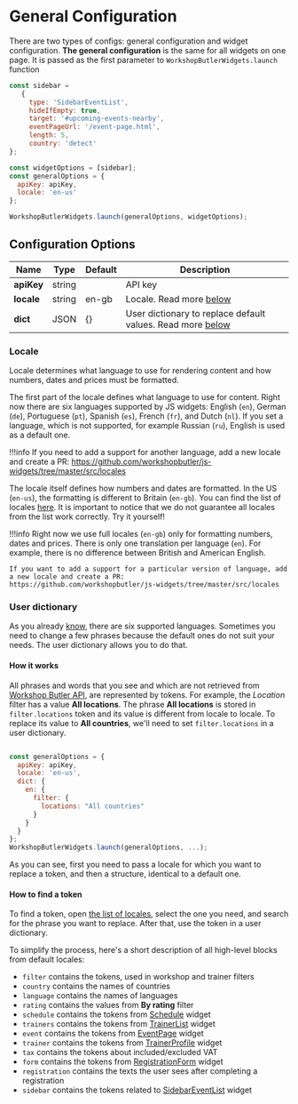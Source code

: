 # General Configuration

There are two types of configs: general configuration and widget configuration. **The general configuration** is the same for all widgets
on one page. It is passed as the first parameter to `WorkshopButlerWidgets.launch` function

```javascript
const sidebar = 
   {
     type: 'SidebarEventList',
     hideIfEmpty: true,
     target: '#upcoming-events-nearby',
     eventPageUrl: '/event-page.html',
     length: 5,
     country: 'detect'
};

const widgetOptions = [sidebar];
const generalOptions = {
  apiKey: apiKey,
  locale: 'en-us'
};

WorkshopButlerWidgets.launch(generalOptions, widgetOptions);

```

## Configuration Options

| Name | Type | Default | Description |
|------|------|---------|-------------|
| **apiKey** | string | | API key |
| **locale** | string | en-gb | Locale. Read more [below](#locale) |
| **dict** | JSON | {} | User dictionary to replace default values. Read more [below](#user-dictionary) |

### Locale
Locale determines what language to use for rendering content and how numbers, dates and prices must be formatted.

The first part of the locale defines what language to use for content. Right now there are six languages supported by 
JS widgets: English (`en`), German (`de`), Portuguese (`pt`), Spanish (`es`), French (`fr`), and Dutch (`nl`). If you 
set a language, which is not supported, for example Russian (`ru`), English is used as a default one.

!!!info
    If you need to add a support for another language, add a new locale and create a PR: 
    https://github.com/workshopbutler/js-widgets/tree/master/src/locales 


The locale itself defines how numbers and dates are formatted. In the US (`en-us`), the formatting is different 
to Britain (`en-gb`). You can find the list of locales [here](https://www.roseindia.net/tutorials/I18N/locales-list.shtml).
It is important to notice that we do not guarantee all locales from the list work correctly. Try it yourself!

!!!info
    Right now we use full locales (`en-gb`) only for formatting numbers, dates and prices. There is only one translation 
    per language (`en`). For example, there is no difference between British and American English. 
     
    If you want to add a support for a particular version of language, add a new locale and create a PR: 
    https://github.com/workshopbutler/js-widgets/tree/master/src/locales 
  

### User dictionary

As you already [know](#locale), there are six supported languages. Sometimes you need to change a few
phrases because the default ones do not suit your needs. The user dictionary allows you to do that. 

#### How it works
All phrases and words that you see and which are not retrieved from [Workshop Butler API](../api/index.md), are represented by tokens. For example, the *Location* filter has a value **All locations**. The phrase **All locations** is stored in `filter.locations` token and its value is different from locale to locale. To replace its value to **All countries**, we'll need to set `filter.locations` in a user dictionary. 

```javascript

const generalOptions = {
  apiKey: apiKey,
  locale: 'en-us',
  dict: {
    en: {
      filter: {
        locations: "All countries"
      }
    }
  }
};
WorkshopButlerWidgets.launch(generalOptions, ...);
```

As you can see, first you need to pass a locale for which you want to replace a token, and then a structure, identical to a default one.

#### How to find a token
To find a token, open [the list of locales](https://github.com/workshopbutler/js-widgets/tree/master/src/locales), select the one you need,
and search for the phrase you want to replace. After that, use the token in a user dictionary.

To simplify the process, here's a short description of all high-level blocks from default locales:

* `filter` contains the tokens, used in workshop and trainer filters
* `country` contains the names of countries
* `language` contains the names of languages
* `rating` contains the values from **By rating** filter
* `schedule` contains the tokens from [Schedule](widgets/schedule.md) widget
* `trainers` contains the tokens from [TrainerList](widgets/trainer-list.md) widget
* `event` contains the tokens from [EventPage](widgets/event-page.md) widget
* `trainer` contains the tokens from [TrainerProfile](widgets/trainer-profile.md) widget
* `tax` contains the tokens about included/excluded VAT
* `form` contains the tokens from [RegistrationForm](widgets/registration-form.md) widget
* `registration` contains the texts the user sees after completing a registration
* `sidebar` contains the tokens related to [SidebarEventList](widgets/sidebar-event-list.md) widget